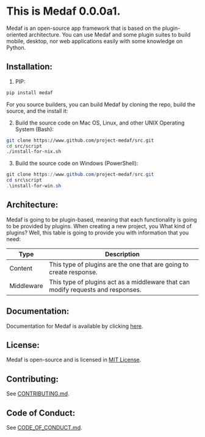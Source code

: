 # This is Medaf 0.0.0a1.

Medaf is an open-source app framework that is based on the plugin-oriented architecture. You can use Medaf and some plugin suites to build mobile, desktop, nor web applications easily with some knowledge on Python.

## Installation:

1. PIP:

```bash
pip install medaf
```

For you source builders, you can build Medaf by cloning the repo, build the source, and the install it:

2. Build the source code on Mac OS, Linux, and other UNIX Operating System (Bash):

```bash
git clone https://www.github.com/project-medaf/src.git
cd src/script
./install-for-nix.sh
```

3. Build the source code on Windows (PowerShell):

```powershell
git clone https://www.github.com/project-medaf/src.git
cd src\script
.\install-for-win.sh
```

## Architecture:

Medaf is going to be plugin-based, meaning that each functionality is going to be provided by plugins. When creating a new project, you What kind of plugins? Well, this table is going to provide you with information that you need:

| Type       | Description                                                                      |
| -----------|----------------------------------------------------------------------------------|
| Content    | This type of plugins are the one that are going to create response.              |
| Middleware | This type of plugins act as a middleware that can modify requests and responses. |

## Documentation:

Documentation for Medaf is available by clicking [here](https://medaf.readthedocs.io).

## License:

Medaf is open-source and is licensed in [MIT License](/LICENSE.md).

## Contributing:

See [CONTRIBUTING.md](/CONTRIBUTING.md).

## Code of Conduct:

See [CODE_OF_CONDUCT.md](/CODE_OF_CONDUCT.md).